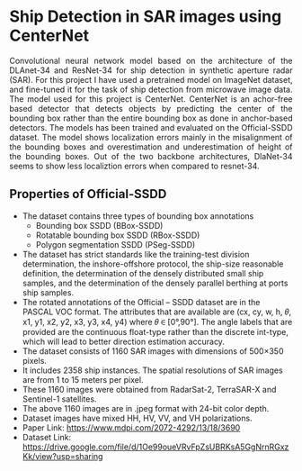 # Ship Detection in SAR images using CenterNet

<div align="justify">
  
Convolutional neural network model based on the architecture of the DLAnet-34 and ResNet-34 for ship detection in synthetic aperture radar (SAR). For this project I have used a pretrained model on ImageNet dataset, and fine-tuned it for the task of ship detection from microwave image data. The model used for this project is CenterNet. CenterNet is an achor-free based detector that detects objects by predicting the center of the bounding box rather than the entire bounding box as done in anchor-based detectors. The models has been trained and evaluated on the Official-SSDD dataset. The model shows localization errors mainly in the misalignment of the bounding boxes and overestimation and underestimation of height of the bounding boxes. Out of the two backbone architectures, DlaNet-34 seems to show less localiztion errors when compared to resnet-34. 

</div align="justify">

## Properties of Official-SSDD
* The dataset contains three types of bounding box annotations
    * Bounding box SSDD (BBox-SSDD)
    * Rotatable bounding box SSDD (RBox-SSDD)
    * Polygon segmentation SSDD (PSeg-SSDD)
* The dataset has strict standards like the training-test division determination, the inshore-offshore protocol, the ship-size reasonable definition, the determination of the densely distributed small ship samples, and the determination of the densely parallel berthing at ports ship samples.
* The rotated annotations of the Official – SSDD dataset are in the PASCAL VOC format. The attributes that are available are (cx, cy, w, h, 𝜃, x1, y1, x2, y2, x3, y3, x4, y4) where 𝜃 ∈ [0°,90°]. The angle labels that are provided are the continuous float-type rather than the discrete int-type, which will lead to better direction estimation accuracy.
* The dataset consists of 1160 SAR images with dimensions of 500×350 pixels.
* It includes 2358 ship instances. The spatial resolutions of SAR images are from 1 to 15 meters per pixel.
* These 1160 images were obtained from RadarSat-2, TerraSAR-X and Sentinel-1 satellites.
* The above 1160 images are in .jpeg format with 24-bit color depth.
* Dataset images have mixed HH, HV, VV, and VH polarizations.
* Paper Link: https://www.mdpi.com/2072-4292/13/18/3690
* Dataset Link: https://drive.google.com/file/d/1Oe99oueVRvFpZsUBRKsA5GgNrnRGxzKk/view?usp=sharing


